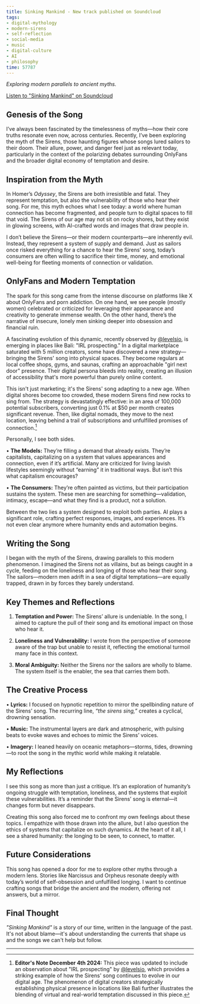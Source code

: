 ```yaml
---
title: Sinking Mankind - New track published on Soundcloud
tags:
- digital-mythology
- modern-sirens
- self-reflection
- social-media
- music
- digital-culture
- AI
- philosophy
time: 57787
---
```


*Exploring modern parallels to ancient myths.*

[Listen to "Sinking Mankind" on Soundcloud](https://soundcloud.com/asbjborg/sinking-mankind)

## Genesis of the Song

I’ve always been fascinated by the timelessness of myths—how their core truths resonate even now, across centuries. Recently, I’ve been exploring the myth of the Sirens, those haunting figures whose songs lured sailors to their doom. Their allure, power, and danger feel just as relevant today, particularly in the context of the polarizing debates surrounding OnlyFans and the broader digital economy of temptation and desire.

## Inspiration from the Myth

In Homer’s *Odyssey*, the Sirens are both irresistible and fatal. They represent temptation, but also the vulnerability of those who hear their song. For me, this myth echoes what I see today: a world where human connection has become fragmented, and people turn to digital spaces to fill that void. The Sirens of our age may not sit on rocky shores, but they exist in glowing screens, with AI-crafted words and images that draw people in.

I don’t believe the Sirens—or their modern counterparts—are inherently evil. Instead, they represent a system of supply and demand. Just as sailors once risked everything for a chance to hear the Sirens’ song, today’s consumers are often willing to sacrifice their time, money, and emotional well-being for fleeting moments of connection or validation.

## OnlyFans and Modern Temptation

The spark for this song came from the intense discourse on platforms like X about OnlyFans and porn addiction. On one hand, we see people (mostly women) celebrated or criticized for leveraging their appearance and creativity to generate immense wealth. On the other hand, there’s the narrative of insecure, lonely men sinking deeper into obsession and financial ruin.

A fascinating evolution of this dynamic, recently observed by [@levelsio](https://x.com/levelsio/status/1863594574360318456), is emerging in places like Bali: "IRL prospecting." In a digital marketplace saturated with 5 million creators, some have discovered a new strategy—bringing the Sirens' song into physical spaces. They become regulars at local coffee shops, gyms, and saunas, crafting an approachable "girl next door" presence. Their digital persona bleeds into reality, creating an illusion of accessibility that's more powerful than purely online content.

This isn't just marketing; it's the Sirens' song adapting to a new age. When digital shores become too crowded, these modern Sirens find new rocks to sing from. The strategy is devastatingly effective: in an area of 100,000 potential subscribers, converting just 0.1% at $50 per month creates significant revenue. Then, like digital nomads, they move to the next location, leaving behind a trail of subscriptions and unfulfilled promises of connection.[^1]

Personally, I see both sides.

• **The Models:** They’re filling a demand that already exists. They’re capitalists, capitalizing on a system that values appearances and connection, even if it’s artificial. Many are criticized for living lavish lifestyles seemingly without “earning” it in traditional ways. But isn’t this what capitalism encourages?

• **The Consumers:** They’re often painted as victims, but their participation sustains the system. These men are searching for something—validation, intimacy, escape—and what they find is a product, not a solution.

Between the two lies a system designed to exploit both parties. AI plays a significant role, crafting perfect responses, images, and experiences. It’s not even clear anymore where humanity ends and automation begins.

## Writing the Song

I began with the myth of the Sirens, drawing parallels to this modern phenomenon. I imagined the Sirens not as villains, but as beings caught in a cycle, feeding on the loneliness and longing of those who hear their song. The sailors—modern men adrift in a sea of digital temptations—are equally trapped, drawn in by forces they barely understand.

## Key Themes and Reflections

1. **Temptation and Power:** The Sirens’ allure is undeniable. In the song, I aimed to capture the pull of their song and its emotional impact on those who hear it.

2. **Loneliness and Vulnerability:** I wrote from the perspective of someone aware of the trap but unable to resist it, reflecting the emotional turmoil many face in this context.

3. **Moral Ambiguity:** Neither the Sirens nor the sailors are wholly to blame. The system itself is the enabler, the sea that carries them both.

## The Creative Process

• **Lyrics:** I focused on hypnotic repetition to mirror the spellbinding nature of the Sirens’ song. The recurring line, *“the sirens sing,”* creates a cyclical, drowning sensation.

• **Music:** The instrumental layers are dark and atmospheric, with pulsing beats to evoke waves and echoes to mimic the Sirens’ voices.

• **Imagery:** I leaned heavily on oceanic metaphors—storms, tides, drowning—to root the song in the mythic world while making it relatable.

## My Reflections

I see this song as more than just a critique. It’s an exploration of humanity’s ongoing struggle with temptation, loneliness, and the systems that exploit these vulnerabilities. It’s a reminder that the Sirens’ song is eternal—it changes form but never disappears.

Creating this song also forced me to confront my own feelings about these topics. I empathize with those drawn into the allure, but I also question the ethics of systems that capitalize on such dynamics. At the heart of it all, I see a shared humanity: the longing to be seen, to connect, to matter.

## Future Considerations

This song has opened a door for me to explore other myths through a modern lens. Stories like Narcissus and Orpheus resonate deeply with today’s world of self-obsession and unfulfilled longing. I want to continue crafting songs that bridge the ancient and the modern, offering not answers, but a mirror.

## Final Thought

*"Sinking Mankind"* is a story of our time, written in the language of the past. It's not about blame—it's about understanding the currents that shape us and the songs we can't help but follow.

---

[^1]: **Editor's Note December 4th 2024:** This piece was updated to include an observation about "IRL prospecting" by [@levelsio](https://x.com/levelsio/status/1863594574360318456), which provides a striking example of how the Sirens' song continues to evolve in our digital age. The phenomenon of digital creators strategically establishing physical presence in locations like Bali further illustrates the blending of virtual and real-world temptation discussed in this piece.
